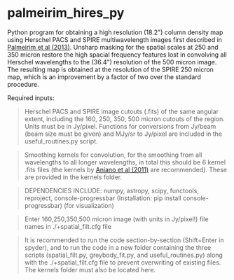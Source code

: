 # palmeirim_hires_py

Python program for obtaining a high resolution (18.2") column density map using Herschel PACS and SPIRE multiwavelength images first described in [Palmeirim et al (2013)](https://doi.org/10.1051/0004-6361/201220500). Unsharp masking for the spatial scales at 250 and 350 micron restore the high spacial frequency features lost in convolving all Herschel wavelengths to the (36.4") resolution of the 500 micron image. The resulting map is obtained at the resolution of the SPIRE 250 micron map, which is an improvement by a factor of two over the standard procedure.

Required inputs:

> Herschel PACS and SPIRE image cutouts (.fits) of the same angular extent, including the 160, 250, 350, 500 micron cutouts of the region. Units must be in Jy/pixel. Functions for conversions from Jy/beam (beam size must be given) and MJy/sr to Jy/pixel are included in the useful_routines.py script.

> Smoothing kernels for convolution, for the smoothing from all wavelengths to all longer wavelengths, in total this should be 6 kernel .fits files (the kernels by [Aniano et al (2011)](https://doi.org/10.1086/662219) are recommended). These are provided in the kernels folder.

> DEPENDENCIES INCLUDE: numpy, astropy, scipy, functools, reproject, console-progressbar (Installation: pip install console-progressbar) (for visualization)

> Enter 160,250,350,500 micron image (with units in Jy/pixel!) file names in ./+spatial_filt.cfg file

> It is recommended to run the code section-by-section (Shift+Enter in spyder), and to run the code in a new folder 
  containing the three scripts (spatial_filt.py, greybody_fit.py, and useful_routines.py) along with the ./+spatial_filt.cfg file
  to prevent overwriting of existing files. The kernels folder must also be located here.
